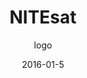 ---
title: NITEsat
subtitle: logo
layout: default
modal-id: 5
date: 2016-01-5
description: Created for The Adler Planetarium | Far Horizon's Earth imaging Cubesat intiative. The identity for NITEsat (Night Imaging & Tracking Experiment Satellite) drew inspiration from technology and aerial photography. It looks geographical and of-this-earth, as well as space-age and futuristic. It represents both the Cubesat, and what the Cubesat will be looking down upon.<p><p style="color:#95a5a6;"><i> Collaborative work <a href="http://wewantto.design">We Want To __</a> / <a href="http://cbgworks.com/">Christopher Givens</i></a></p>
img: ['Nitesat02.png', 'Nitesat03.jpg','NiteSat01.jpg' , 'NITEsat-sketches.jpg']
thumbnail: NiteSat_thumb.jpg
alt: image-alt
project-date: March 2016
client: The Adler Planetarium
category: identity


---